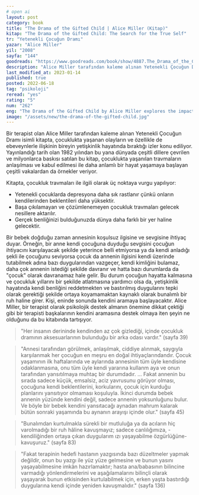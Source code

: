 ```yaml
---
# open ai
layout: post
category: book
title: "The Drama of the Gifted Child | Alice Miller (Kitap)"
kitap: "The Drama of the Gifted Child: The Search for the True Self"
tr: "Yetenekli Çocuğun Dramı"
yazar: "Alice Miller"
yil: "2008"
sayfa: "144"
goodreads: "https://www.goodreads.com/book/show/4887.The_Drama_of_the_Gifted_Child"
description: "Alice Miller tarafından kaleme alınan Yetenekli Çocuğun Dramı isimli kitapta, çocuklukta yaşanan olayların ve özellikle de ebeveynlerle ilişkinin bireyin yetişkinlik hayatında bıraktığı izler konu ediliyor."
last_modified_at: 2023-01-14
published: true
posted: 2022-06-18
tag: "psikoloji"
reread: "yes"
rating: "5"
num: "262"
eng: "The Drama of the Gifted Child by Alice Miller explores the impact of childhood experiences on individuals' sense of self and emphasizes the importance of healing emotional wounds to reclaim authenticity and fulfillment."
image: "/assets/new/the-drama-of-the-gifted-child.jpg"
---
```


Bir terapist olan Alice Miller tarafından kaleme alınan Yetenekli Çocuğun Dramı isimli kitapta, çocuklukta yaşanan olayların ve özellikle de ebeveynlerle ilişkinin bireyin yetişkinlik hayatında bıraktığı izler konu ediliyor. Yayınlandığı tarih olan 1982 yılından bu yana dünyada çeşitli dillere çevrilen ve milyonlarca baskısı satılan bu kitap, çocuklukta yaşanılan travmaların anlaşılması ve kabul edilmesi ile daha anlamlı bir hayat yaşamaya başlayan çeşitli vakalardan da örnekler veriyor.

Kitapta, çocukluk travmaları ile ilgili olarak üç noktaya vurgu yapılıyor:

- Yetenekli çocuklarda depresyona daha sık rastlanır çünkü onların kendilerinden beklentileri daha yüksektir.
- Başa çıkılamayan ve çözümlenemeyen çocukluk travmaları gelecek nesillere aktarılır.
- Gerçek benliğinizi bulduğunuzda dünya daha farklı bir yer haline gelecektir.

Bir bebek doğduğu zaman annesinin koşulsuz ilgisine ve sevgisine ihtiyaç duyar. Örneğin, bir anne kendi çocuğuna duyduğu sevgisini çocuğun ihtiyacını karşılayacak şekilde yeterince belli etmiyorsa ya da kendi anladığı şekli ile çocuğunu seviyorsa çocuk da annenin ilgisini kendi üzerinde tutabilmek adına bazı duygularından vazgeçer, kendi kimliğini bulamaz, daha çok annenin istediği şekilde davranır ve hatta bazı durumlarda da "çocuk" olarak davranamaz hale gelir. Bu durum çocuğun hayatta kalmasına ve çocukluk yıllarını bir şekilde atlatmasına yardımcı olsa da, yetişkinlik hayatında kendi benliğini reddetmekten ve bastırılmış duygularını tepki olarak gerektiği şekilde ortaya koyamamaktan kaynaklı olarak bunalımlı bir ruh haline girer. Kişi, eninde sonunda kendini aramaya başlayacaktır. Alice Miller, bir terapist olarak psikolojik destek almanın önemine dikkat çektiği gibi bir terapisti başkalarının kendini aramasına destek olmaya iten şeyin ne olduğunu da bu kitabında tartışıyor.

> "Her insanın derininde kendinden az çok gizlediği, içinde çocukluk dramının aksesuarlarının bulunduğu bir arka odası vardır." (sayfa 39)

> "Annesi tarafından görülmek, anlaşılmak, ciddiye alınmak, saygıyla karşılanmak her çocuğun en meşru en doğal ihtiyaçlarındandır. Çocuk yaşamının ilk haftalarında ve aylarında annesinin tüm üyle kendisine odaklanmasına, onu tüm üyle kendi yararına kullanm aya ve onun tarafından yansıtılmaya muhtaç bir durumdadır. ... Fakat annenin bu sırada sadece küçük, emsalsiz, aciz yavrusunu görüyor olması, çocuğuna kendi beklentilerini, korkularını, çocuk için kurduğu planlarını yansıtıyor olmaması koşuluyla. İkinci durumda bebek annenin yüzünde kendini değil, sadece annenin yoksunluğunu bulur. Ve böyle bir bebek kendini yansıtacağı aynadan mahrum kalarak bütün sonraki yaşamında bu aynanın arayışı içinde olur." (sayfa 45)

> "Bunalımdan kurtulmakla sürekli bir mutluluğa ya da acıların hiç varolmadığı bir ruh hâline kavuşmayız; sadece canlılığımıza, -kendiliğinden ortaya çıkan duygularım ızı yaşayabilme özgürlüğüne- kavuşuruz." (sayfa 83)

> "Fakat terapinin hedefi hastanın yazgısında bazı düzeltmeler yapmak değildir, onun bu yazgı ile yüz yüze gelmesine ve bunun yasını yaşayabilmesine imkân hazırlamaktır; hasta ana/babasının bilincine varmadığı yönlendirmelerini ve aşağılamalarını bilinçli olarak yaşayarak bunun etkisinden kurtulabilmek için, erken yaşta bastırdığı duygularına kendi içinde yeniden kavuşmalıdır." (sayfa 136)
